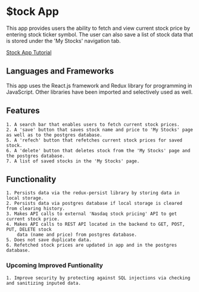 # $tock App

This app provides users the ability to fetch and view current stock price by entering stock ticker symbol. The user can also save a list of stock data that is stored under the 'My Stocks' navigation tab.  

[Stock App Tutorial](https://www.youtube.com/watch?v=qaXcbU_kKMs)

## Languages and Frameworks
This app uses the React.js framework and Redux library for programming in JavaScript. 
Other libraries have been imported and selectively used as well.

## Features
    1. A search bar that enables users to fetch current stock prices.
    2. A 'save' button that saves stock name and price to 'My Stocks' page as well as to the postgres database.
    5. A 'refech' button that refetches current stock prices for saved stock. 
    6. A 'delete' button that deletes stock from the 'My Stocks' page and the postgres database.
    7. A list of saved stocks in the 'My Stocks' page.

## Functionality
    1. Persists data via the redux-persist library by storing data in local storage.
    2. Persists data via postgres database if local storage is cleared from clearing history.
    3. Makes API calls to external 'Nasdaq stock pricing' API to get current stock price.
    4. Makes API calls to REST API located in the backend to GET, POST, PUT, DELETE stock
        data (name and price) from postgres database.
    5. Does not save duplicate data.
    6. Refetched stock prices are updated in app and in the postgres database.

### Upcoming Improved Funtionality 
    1. Improve security by protecting against SQL injections via checking and sanitizing inputed data.
  






